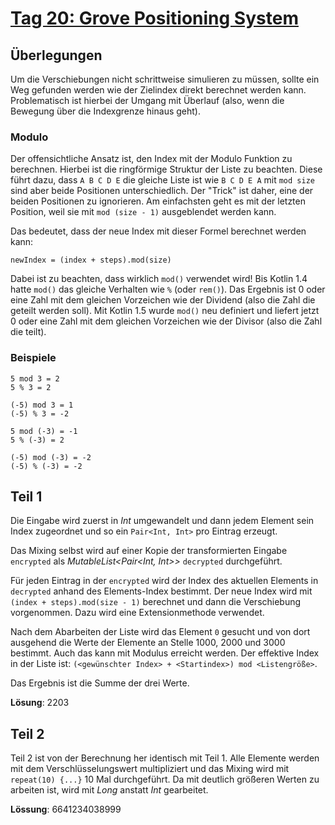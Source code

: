 # [Tag 20: Grove Positioning System](https://adventofcode.com/2022/day/20)

## Überlegungen

Um die Verschiebungen nicht schrittweise simulieren zu müssen, sollte ein Weg gefunden werden wie der Zielindex direkt berechnet werden kann. Problematisch ist hierbei der Umgang mit Überlauf (also, wenn die Bewegung über die Indexgrenze hinaus geht).

### Modulo

Der offensichtliche Ansatz ist, den Index mit der Modulo Funktion zu berechnen. Hierbei ist die ringförmige Struktur der Liste zu beachten. Diese führt dazu, dass `A B C D E` die gleiche Liste ist wie `B C D E A` mit `mod size` sind aber beide Positionen unterschiedlich. Der "Trick" ist daher, eine der beiden Positionen zu ignorieren. Am einfachsten geht es mit der letzten Position, weil sie mit `mod (size - 1)` ausgeblendet werden kann.

Das bedeutet, dass der neue Index mit dieser Formel berechnet werden kann:
```text
newIndex = (index + steps).mod(size)
```

Dabei ist zu beachten, dass wirklich `mod()` verwendet wird! Bis Kotlin 1.4 hatte `mod()` das gleiche Verhalten wie `%` (oder `rem()`). Das Ergebnis ist 0 oder eine Zahl mit dem gleichen Vorzeichen wie der Dividend (also die Zahl die geteilt werden soll). Mit Kotlin 1.5 wurde `mod()` neu definiert und liefert jetzt 0 oder eine Zahl mit dem gleichen Vorzeichen wie der Divisor (also die Zahl die teilt).

### Beispiele

```text
5 mod 3 = 2
5 % 3 = 2

(-5) mod 3 = 1
(-5) % 3 = -2

5 mod (-3) = -1
5 % (-3) = 2

(-5) mod (-3) = -2
(-5) % (-3) = -2
```

## Teil 1

Die Eingabe wird zuerst in *Int* umgewandelt und dann jedem Element sein Index zugeordnet und so ein `Pair<Int, Int>` pro Eintrag erzeugt.

Das Mixing selbst wird auf einer Kopie der transformierten Eingabe `encrypted` als *MutableList<Pair<Int, Int>>* `decrypted` durchgeführt.

Für jeden Eintrag in der `encrypted` wird der Index des aktuellen Elements in `decrypted` anhand des Elements-Index bestimmt. Der neue Index wird mit `(index + steps).mod(size - 1)` berechnet und dann die Verschiebung vorgenommen. Dazu wird eine Extensionmethode verwendet.

Nach dem Abarbeiten der Liste wird das Element `0` gesucht und von dort ausgehend die Werte der Elemente an Stelle 1000, 2000 und 3000 bestimmt. Auch das kann mit Modulus erreicht werden. Der effektive Index in der Liste ist: `(<gewünschter Index> + <Startindex>) mod <Listengröße>`.

Das Ergebnis ist die Summe der drei Werte.

**Lösung**: 2203

## Teil 2

Teil 2 ist von der Berechnung her identisch mit Teil 1. Alle Elemente werden mit dem Verschlüsselungswert multipliziert und das Mixing wird mit `repeat(10) {...}` 10 Mal durchgeführt.
Da mit deutlich größeren Werten zu arbeiten ist, wird mit *Long* anstatt *Int* gearbeitet.

**Lössung**: 6641234038999

